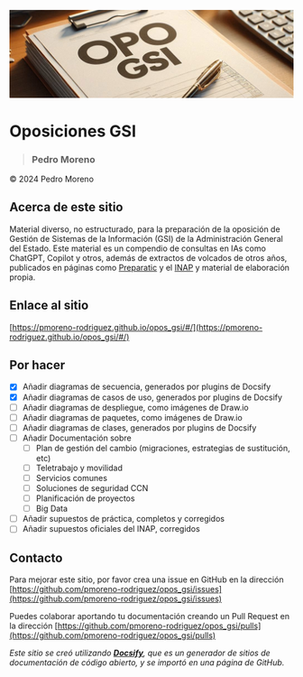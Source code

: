 ![](./img/opo_gsi.png)

# Oposiciones GSI <!-- {docsify-ignore} -->
> ### Pedro Moreno <!-- {docsify-ignore} -->

&copy; 2024 Pedro Moreno

## Acerca de este sitio <!-- {docsify-ignore} -->

Material diverso, no estructurado, para la preparación de la oposición de Gestión de Sistemas de la Información (GSI) de la Administración General del Estado. Este material es un compendio de consultas en IAs como ChatGPT, Copilot y otros, además de extractos de volcados de otros años, publicados en páginas como [Preparatic](https://www.preparatic.org/) y el [INAP](https://www.inap.es/) y material de elaboración propia.

## Enlace al sitio <!-- {docsify-ignore} -->
[https://pmoreno-rodriguez.github.io/opos_gsi/#/](https://pmoreno-rodriguez.github.io/opos_gsi/#/) <!-- {docsify-ignore} -->

## Por hacer <!-- {docsify-ignore} -->

- [X] Añadir diagramas de secuencia, generados por plugins de Docsify
- [X] Añadir diagramas de casos de uso, generados por plugins de Docsify
- [ ] Añadir diagramas de despliegue, como imágenes de Draw.io
- [ ] Añadir diagramas de paquetes, como imágenes de Draw.io
- [ ] Añadir diagramas de clases, generados por plugins de Docsify
- [ ] Añadir Documentación sobre
    - [ ] Plan de gestión del cambio (migraciones, estrategias de sustitución, etc)
    - [ ] Teletrabajo y movilidad
    - [ ] Servicios comunes
    - [ ] Soluciones de seguridad CCN
    - [ ] Planificación de proyectos
    - [ ] Big Data
- [ ] Añadir supuestos de práctica, completos y corregidos
- [ ] Añadir supuestos oficiales del INAP, corregidos

## Contacto <!-- {docsify-ignore} -->

Para mejorar este sitio, por favor crea una issue en GitHub en la dirección [https://github.com/pmoreno-rodriguez/opos_gsi/issues](https://github.com/pmoreno-rodriguez/opos_gsi/issues)

Puedes colaborar aportando tu documentación creando un Pull Request en la dirección [https://github.com/pmoreno-rodriguez/opos_gsi/pulls](https://github.com/pmoreno-rodriguez/opos_gsi/pulls)

_Este sitio se creó utilizando [**Docsify**](https://docsify.js.org), que es un generador de sitios de documentación de código abierto, y se importó en una página de GitHub._
